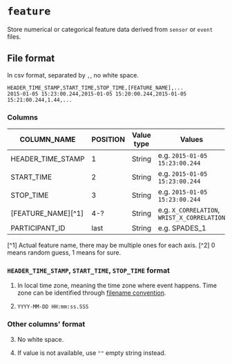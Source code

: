 # `feature`
Store numerical or categorical feature data derived from `sensor` or `event` files.

## File format
In csv format, separated by `,`, no white space.

```
HEADER_TIME_STAMP,START_TIME,STOP_TIME,[FEATURE_NAME],...
2015-01-05 15:23:00.244,2015-01-05 15:20:00.244,2015-01-05 15:21:00.244,1.44,...
```
### Columns

| COLUMN_NAME | POSITION | Value type | Values | Required |
| --- | --- | --- | --- | --- |
| HEADER_TIME_STAMP | 1 | String | e.g. `2015-01-05 15:23:00.244` | Yes |
| START_TIME | 2| String | e.g. `2015-01-05 15:23:00.244` | Yes |
| STOP_TIME | 3 | String | e.g. `2015-01-05 15:23:00.244` | Yes |
| [FEATURE_NAME][^1] | 4-? | String | e.g. `X_CORRELATION`, `WRIST_X_CORRELATION` | Yes |
| PARTICIPANT_ID | last | String | e.g. SPADES_1 | No |

[^1] Actual feature name, there may be multiple ones for each axis.
[^2] 0 means random guess, 1 means for sure.



### `HEADER_TIME_STAMP`, `START_TIME`, `STOP_TIME` format



1. In local time zone, meaning the time zone where event happens. Time zone can be identified through [filename convention](#).



2. `YYYY-MM-DD HH:mm:ss.SSS`



### Other columns' format



3. No white space.

4. If value is not available, use `""` empty string instead.
